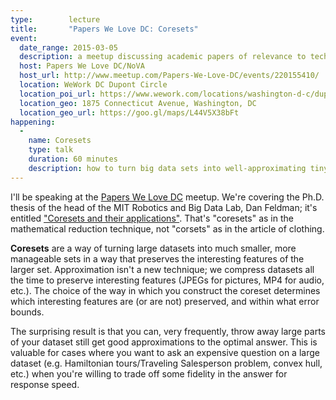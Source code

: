 ```yaml
---
type:        lecture
title:       "Papers We Love DC: Coresets"
event:
  date_range: 2015-03-05
  description: a meetup discussing academic papers of relevance to technology practitioners
  host: Papers We Love DC/NoVA
  host_url: http://www.meetup.com/Papers-We-Love-DC/events/220155410/
  location: WeWork DC Dupont Circle
  location_poi_url: https://www.wework.com/locations/washington-d-c/dupont-circle
  location_geo: 1875 Connecticut Avenue, Washington, DC
  location_geo_url: https://goo.gl/maps/L44V5X38bFt
happening:
  -
    name: Coresets
    type: talk
    duration: 60 minutes
    description: how to turn big data sets into well-approximating tiny data sets
---
```


I'll be speaking at the [Papers We Love DC](http://www.meetup.com/Papers-We-Love-DC/events/220155410/) meetup. We're covering the Ph.D. thesis of the head of the MIT Robotics and Big Data Lab, Dan Feldman; it's entitled ["Coresets and their applications"](http://www.cs.tau.ac.il/thesis/thesis/feldman). That's "coresets" as in the mathematical reduction technique, not "corsets" as in the article of clothing.

**Coresets** are a way of turning large datasets into much smaller, more manageable sets in a way that preserves the interesting features of the larger set. Approximation isn't a new technique; we compress datasets all the time to preserve interesting features (JPEGs for pictures, MP4 for audio, etc.). The choice of the way in which you construct the coreset determines which interesting features are (or are not) preserved, and within what error bounds.

The surprising result is that you can, very frequently, throw away large parts of your dataset still get good approximations to the optimal answer. This is valuable for cases where you want to ask an expensive question on a large dataset (e.g. Hamiltonian tours/Traveling Salesperson problem, convex hull, etc.) when you're willing to trade off some fidelity in the answer for response speed.
